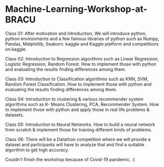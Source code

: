 # Machine-Learning-Workshop-at-BRACU
Class 01:  After motivation and introduction, We will introduce python, python environments and a few famous libraries of python such as Numpy, Pandas, Matplotlib, Seaborn. kaggle and Kaggle platform and competitions on kaggle.

Class 02: Introduction to Regression algorithms such as Linear Regression, Logistic Regression, Random Forest. How to implement those with python and evaluating the results finding differences among them.

Class 03: Introduction to Classification algorithms such as  KNN, SVM, Random Forest Classification. How to implement those with python and evaluating the results finding differences among them.

Class 04: Introduction to clustering & various recommender system algorithms such as  K- Means Clustering, PCA, Recommender System. How to implement those with python and apply those in real life problems & datasets.

Class 05: Introduction to Neural Networks. How to build a neural network from scratch & implement those for training different kinds of problems.

Class 06: There will be a Datathon competition where we will provide a dataset and participants will have to analyze that and find a suitable algorithm to get high accuracy.

Couldn't finish the workshop because of Covid-19 pandemic. :( 
